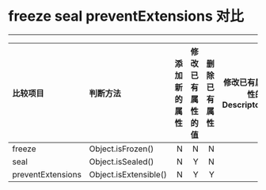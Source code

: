 # freeze seal preventExtensions 对比

---

比较项目|判断方法|添加新的属性|修改已有属性的值|删除已有属性|修改已有属性的Descriptor
:-|:-|-:|-:|-:|-:
freeze|Object.isFrozen()|N|N|N|N
seal|Object.isSealed()|N|Y|N|N
preventExtensions|Object.isExtensible()|N|Y|Y|Y